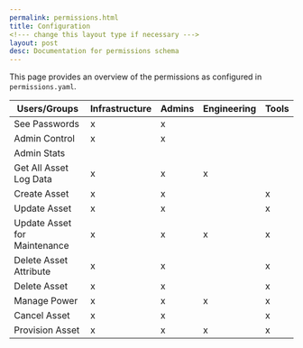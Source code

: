 ```yaml
---
permalink: permissions.html
title: Configuration
<!--- change this layout type if necessary --->
layout: post
desc: Documentation for permissions schema
---
```


This page provides an overview of the permissions as configured in `permissions.yaml`.

<table>
  <thead>
  <tr>
    <th> Users/Groups </th>
    <th> Infrastructure </th>
    <th> Admins </th>
    <th> Engineering </th>
    <th> Tools </th>
  </tr>
  </thead>

  <tbody>
  <tr>
    <td> See Passwords </td>
    <td> x </td>
    <td> x </td>
    <td>   </td>
    <td>   </td>
  </tr>
  <tr>
    <td> Admin Control </td>
    <td> x </td>
    <td> x </td>
    <td>   </td>
    <td>   </td>
  </tr>
  <tr>
    <td> Admin Stats </td>
    <td>   </td>
    <td>   </td>
    <td>   </td>
    <td>   </td>
  </tr>
  <tr>
    <td> Get All Asset Log Data </td>
    <td> x </td>
    <td> x </td>
    <td> x </td>
    <td>   </td>
  </tr>
  <tr>
    <td> Create Asset </td>
    <td> x </td>
    <td> x </td>
    <td>   </td>
    <td> x </td>
  </tr>
  <tr>
    <td> Update Asset </td>
    <td> x </td>
    <td> x </td>
    <td>   </td>
    <td> x </td>
  </tr>
  <tr>
    <td> Update Asset for Maintenance </td>
    <td> x </td>
    <td> x </td>
    <td> x </td>
    <td> x </td>
  </tr>
  <tr>
    <td> Delete Asset Attribute </td>
    <td> x </td>
    <td> x </td>
    <td>   </td>
    <td> x </td>
  </tr>
  <tr>
    <td> Delete Asset </td>
    <td> x </td>
    <td> x </td>
    <td>   </td>
    <td> x </td>
  </tr>
  <tr>
    <td> Manage Power </td>
    <td> x </td>
    <td> x </td>
    <td> x </td>
    <td> x </td>
  </tr>
  <tr>
    <td> Cancel Asset </td>
    <td> x </td>
    <td> x </td>
    <td>   </td>
    <td> x </td>
  </tr>
  <tr>
    <td> Provision Asset </td>
    <td> x </td>
    <td> x </td>
    <td> x </td>
    <td> x </td>
  </tr>
  </tbody>
</table>

